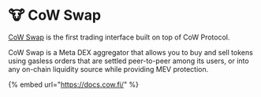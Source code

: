 # 🐮 CoW Swap

[CoW Swap](https://cowswap.exchange/#/faq?chain=mainnet) is the first trading interface built on top of CoW Protocol.

CoW Swap is a Meta DEX aggregator that allows you to buy and sell tokens using gasless orders that are settled peer-to-peer among its users, or into any on-chain liquidity source while providing MEV protection.

{% embed url="https://docs.cow.fi/" %}
